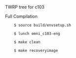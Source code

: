 TWRP tree for c103

Full Compilation

        $ source build/envsetup.sh

        $ lunch omni_c103-eng

        $ make clean

		$ make recoveryimage
